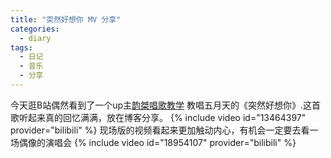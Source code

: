 ```yaml
---
title: "突然好想你 MV 分享"
categories:
  - diary
tags:
  - 日记
  - 音乐
  - 分享
---
```

今天逛B站偶然看到了一个up主[韵桀唱歌教学](https://www.bilibili.com/video/av66618622) 教唱五月天的《突然好想你》.这首歌听起来真的回忆满满，放在博客分享。
{% include video id="13464397" provider="bilibili" %}
现场版的视频看起来更加触动内心，有机会一定要去看一场偶像的演唱会
{% include video id="18954107" provider="bilibili" %}